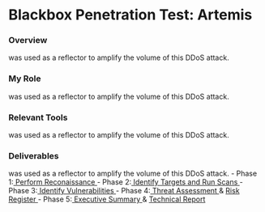 <h1>Blackbox Penetration Test: Artemis</h1>


<h3>Overview</h3>
was used as a reflector to amplify the volume of this DDoS attack.

<br>
<h3>My Role</h3>
was used as a reflector to amplify the volume of this DDoS attack.

<h3>Relevant Tools</h3>
was used as a reflector to amplify the volume of this DDoS attack.

<h3>Deliverables</h3>
was used as a reflector to amplify the volume of this DDoS attack.
- Phase 1:<a href="https://github.com/tendeedo/artemis-penetration-testing/blob/main/Phase%201%20Perform%20Reconaissance.pdf"> Perform Reconaissance </a>
- Phase 2:<a href="https://github.com/tendeedo/artemis-penetration-testing/blob/main/Phase%202%20Identify%20Targets%20and%20Run%20Scans.pdf"> Identify Targets and Run Scans </a>
- Phase 3:<a href="https://github.com/tendeedo/artemis-penetration-testing/blob/main/Phase%203%20Identify%20Vulnerabilities.pdf"> Identify Vulnerabilities </a>
- Phase 4:<a href="https://github.com/tendeedo/artemis-penetration-testing/blob/main/Phase%204%20Threat%20Assessment.pdf"> Threat Assessment </a> & <a href="https://github.com/tendeedo/artemis-penetration-testing/blob/main/Phase%204%20Risk%20Register%20-%20Risk%20Register.pdf">Risk Register </a>
- Phase 5:<a href="https://github.com/tendeedo/artemis-penetration-testing/blob/main/Phase%205%20Reporting%20-%20Executive%20Summary.pdf"> Executive Summary </a> & <a href="https://github.com/tendeedo/artemis-penetration-testing/blob/main/Phase%205%20Reporting%20-%20Technical%20Report.pdf">Technical Report </a>












